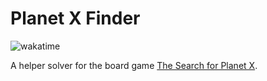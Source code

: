 # Planet X Finder

![wakatime](https://wakatime.com/badge/user/8bcd13fa-2f3e-409b-b13c-434e9008e3d9/project/d6bac8a5-ab3d-4df8-8b44-75b6bc825b9c.svg)

A helper solver for the board game [The Search for Planet X][game link].

[game link]: https://searchforplanetx.com/
